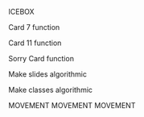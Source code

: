 ICEBOX

Card 7 function

Card 11 function

Sorry Card function

Make slides algorithmic

Make classes algorithmic

MOVEMENT MOVEMENT MOVEMENT